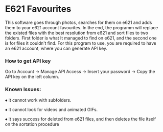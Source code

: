 # E621 Favourites

This software goes through photos, searches for them on e621 and adds them to your e621 account favourites.
In the end, the programm will replace the existed files with the best resolution from e621 and sort files to two folders. First folder is what It managed to find on e621, and the second one is for files it couldn't find.
For this program to use, you are required to have an e621 account, where you can generate API key.

### How to get API key
Go to Account → Manage API Access → Insert your password → Copy the API key on the left column.

### Known Issues:

♦ It cannot work with subfolders.

♦ It cannot look for videos and animated GIFs.

♦ It says success for deleted from e621 files, and then deletes the file itself on the sortation procedure